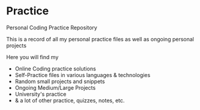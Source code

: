 # Practice

Personal Coding Practice Repository

This is a record of all my personal practice files as well as ongoing personal projects

Here you will find my

- Online Coding practice solutions
- Self-Practice files in various languages & technologies
- Random small projects and snippets
- Ongoing Medium/Large Projects
- University's practice
- & a lot of other practice, quizzes, notes, etc.
